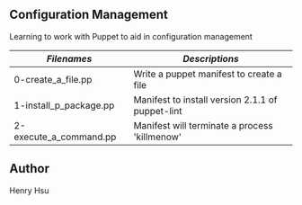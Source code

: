 ## Configuration Management

Learning to work with Puppet to aid in configuration management

|          *Filenames*            |            *Descriptions*                                               |
|---------------------------------|-------------------------------------------------------------------------|
| 0-create_a_file.pp              | Write a puppet manifest to create a file                                |
| 1-install_p_package.pp          | Manifest to install version 2.1.1 of puppet-lint                        |
| 2-execute_a_command.pp          | Manifest will terminate a process 'killmenow'                           |


## Author
Henry Hsu
